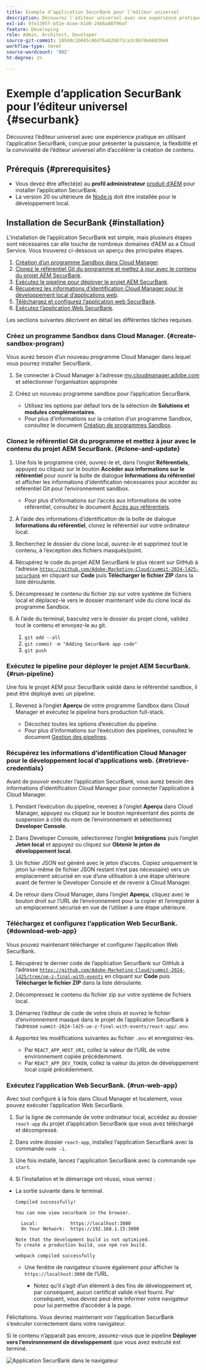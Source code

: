```yaml
---
title: Exemple d’application SecurBank pour l’éditeur universel
description: Découvrez l’éditeur universel avec une expérience pratique en utilisant l’application SecurBank, conçue pour présenter la puissance, la flexibilité et la convivialité de l’éditeur universel afin d’accélérer la création de contenu.
exl-id: 97e1395f-b51e-4cee-b1d0-2466a08f96af
feature: Developing
role: Admin, Architect, Developer
source-git-commit: 10580c1b045c86d76ab2b871ca3c0b7de6683044
workflow-type: tm+mt
source-wordcount: '902'
ht-degree: 1%

---
```


# Exemple d’application SecurBank pour l’éditeur universel {#securbank}

Découvrez l’éditeur universel avec une expérience pratique en utilisant l’application SecurBank, conçue pour présenter la puissance, la flexibilité et la convivialité de l’éditeur universel afin d’accélérer la création de contenu.

## Prérequis {#prerequisites}

* Vous devez être affecté(e) au **profil administrateur** [produit d’AEM](/help/journey-onboarding/assign-profiles-aem.md) pour installer l’application SecurBank.
* La version 20 ou ultérieure de [Node.js](https://nodejs.org) doit être installée pour le développement local.

## Installation de SecurBank {#installation}

L’installation de l’application SecurBank est simple, mais plusieurs étapes sont nécessaires car elle touche de nombreux domaines d’AEM as a Cloud Service. Vous trouverez ci-dessous un aperçu des principales étapes.

1. [Création d’un programme Sandbox dans Cloud Manager](#create-sandbox-program).
1. [Clonez le référentiel Git du programme et mettez à jour avec le contenu du projet AEM SecurBank](#clone-and-update).
1. [Exécutez le pipeline pour déployer le projet AEM SecurBank](#run-pipeline).
1. [Récupérez les informations d’identification Cloud Manager pour le développement local d’applications web](#retrieve-credentials).
1. [Téléchargez et configurez l’application web SecurBank](#download-web-app).
1. [Exécutez l’application Web SecurBank](#run-web-app).

Les sections suivantes décrivent en détail les différentes tâches requises.

### Créez un programme Sandbox dans Cloud Manager. {#create-sandbox-program}

Vous aurez besoin d’un nouveau programme Cloud Manager dans lequel vous pourrez installer SecurBank.

1. Se connecter à Cloud Manager à l’adresse [my.cloudmanager.adobe.com](https://my.cloudmanager.adobe.com/) et sélectionner l’organisation appropriée

1. Créez un nouveau programme sandbox pour l’application SecurBank.

   * Utilisez les options par défaut lors de la sélection de **Solutions et modules complémentaires**.
   * Pour plus d’informations sur la création d’un programme Sandbox, consultez le document [Création de programmes Sandbox](/help/implementing/cloud-manager/getting-access-to-aem-in-cloud/creating-sandbox-programs.md).

### Clonez le référentiel Git du programme et mettez à jour avec le contenu du projet AEM SecurBank. {#clone-and-update}

1. Une fois le programme créé, ouvrez-le et, dans l’onglet **Référentiels**, appuyez ou cliquez sur le bouton **Accéder aux informations sur le référentiel** pour ouvrir la boîte de dialogue **Informations du référentiel** et afficher les informations d’identification nécessaires pour accéder au référentiel Git pour l’environnement sandbox.

   * Pour plus d’informations sur l’accès aux informations de votre référentiel, consultez le document [Accès aux référentiels](/help/implementing/cloud-manager/managing-code/accessing-repos.md).

1. À l’aide des informations d’identification de la boîte de dialogue **Informations du référentiel**, clonez le référentiel sur votre ordinateur local.

1. Recherchez le dossier du clone local, ouvrez-le et supprimez tout le contenu, à l’exception des fichiers masqués/point.

1. Récupérez le code du projet AEM SecurBank le plus récent sur GitHub à l’adresse [`https://github.com/Adobe-Marketing-Cloud/summit-2024-l425-securbank`](https://github.com/Adobe-Marketing-Cloud/summit-2024-l425-securbank) en cliquant sur **Code** puis **Télécharger le fichier ZIP** dans la liste déroulante.

1. Décompressez le contenu du fichier zip sur votre système de fichiers local et déplacez-le vers le dossier maintenant vide du clone local du programme Sandbox.

1. À l’aide du terminal, basculez vers le dossier du projet cloné, validez tout le contenu et envoyez-le au git.

   1. `git add --all`
   1. `git commit -m "Adding SecurBank app code"`
   1. `git push`

### Exécutez le pipeline pour déployer le projet AEM SecurBank. {#run-pipeline}

Une fois le projet AEM pour SecurBank validé dans le référentiel sandbox, il peut être déployé avec un pipeline.

1. Revenez à l’onglet **Aperçu** de votre programme Sandbox dans Cloud Manager et exécutez le pipeline hors production full-stack.

   * Décochez toutes les options d’exécution du pipeline.
   * Pour plus d’informations sur l’exécution des pipelines, consultez le document [Gestion des pipelines](/help/implementing/cloud-manager/configuring-pipelines/managing-pipelines.md#running-pipelines).

### Récupérez les informations d’identification Cloud Manager pour le développement local d’applications web. {#retrieve-credentials}

Avant de pouvoir exécuter l’application SecurBank, vous aurez besoin des informations d’identification Cloud Manager pour connecter l’application à Cloud Manager.

1. Pendant l’exécution du pipeline, revenez à l’onglet **Aperçu** dans Cloud Manager, appuyez ou cliquez sur le bouton représentant des points de suspension à côté du nom de l’environnement et sélectionnez **Developer Console**.

1. Dans Developer Console, sélectionnez l’onglet **Intégrations** puis l’onglet **Jeton local** et appuyez ou cliquez sur **Obtenir le jeton de développement local**.

1. Un fichier JSON est généré avec le jeton d’accès. Copiez uniquement le jeton lui-même (le fichier JSON restant n’est pas nécessaire) vers un emplacement sécurisé en vue d’une utilisation à une étape ultérieure avant de fermer le Developer Console et de revenir à Cloud Manager.

1. De retour dans Cloud Manager, dans l’onglet **Aperçu**, cliquez avec le bouton droit sur l’URL de l’environnement pour la copier et l’enregistrer à un emplacement sécurisé en vue de l’utiliser à une étape ultérieure.

### Téléchargez et configurez l’application Web SecurBank. {#download-web-app}

Vous pouvez maintenant télécharger et configurer l’application Web SecurBank.

1. Récupérez le dernier code de l’application SecurBank sur GitHub à l’adresse [`https://github.com/Adobe-Marketing-Cloud/summit-2024-l425/tree/ue-z-final-with-events`](https://github.com/Adobe-Marketing-Cloud/summit-2024-l425/tree/ue-z-final-with-events) en cliquant sur **Code** puis **Télécharger le fichier ZIP** dans la liste déroulante.

1. Décompressez le contenu du fichier zip sur votre système de fichiers local.

1. Démarrez l’éditeur de code de votre choix et ouvrez le fichier d’environnement masqué dans le projet de l’application SecurBank à l’adresse `summit-2024-l425-ue-z-final-with-events/react-app/.env`.

1. Apportez les modifications suivantes au fichier `.env` et enregistrez-les.

   * Par `REACT_APP_HOST_URI`, collez la valeur de l’URL de votre environnement copiée précédemment.
   * Par `REACT_APP_DEV_TOKEN`, collez la valeur du jeton de développement local copié précédemment.

### Exécutez l’application Web SecurBank. {#run-web-app}

Avec tout configuré à la fois dans Cloud Manager et localement, vous pouvez exécuter l’application Web SecurBank.

1. Sur la ligne de commande de votre ordinateur local, accédez au dossier `react-app` du projet d’application SecurBank que vous avez téléchargé et décompressé.

1. Dans votre dossier `react-app`, installez l’application SecurBank avec la commande `node -i`.

1. Une fois installé, lancez l&#39;application SecurBank avec la commande `npm start`.

1. Si l’installation et le démarrage ont réussi, vous verrez :

* La sortie suivante dans le terminal.

  ```text
  Compiled successfully!
  
  You can now view securbank in the browser.
  
    Local:            https://localhost:3000
    On Your Network:  https://192.168.1.15:3000
  
  Note that the development build is not optimized.
  To create a production build, use npm run build.
  
  webpack compiled successfully
  ```

   * Une fenêtre de navigateur s’ouvre également pour afficher la `https://localhost:3000` de l’URL.

      * Notez qu’il s’agit d’un élément à des fins de développement et, par conséquent, aucun certificat valide n’est fourni. Par conséquent, vous devrez peut-être informer votre navigateur pour lui permettre d’accéder à la page.

Félicitations. Vous devriez maintenant voir l’application SecurBank s’exécuter correctement dans votre navigateur.

Si le contenu n’apparaît pas encore, assurez-vous que le pipeline **Déployer vers l’environnement de développement** que vous avez exécuté est terminé.

![Application SecurBank dans le navigateur](assets/securbank.png)
